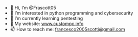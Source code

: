 - 👋 Hi, I’m @Frascott05
- 👀 I’m interested in python programming and cybersecurity
- 🌱 I’m currently learning pentesting
- 💞️ My website: www.custompc.info
- 📫 How to reach me: francesco2005scotti@gmail.com
<!---
Frascott05/Frascott05 is a ✨ special ✨ repository because its `README.md` (this file) appears on your GitHub profile.
You can click the Preview link to take a look at your changes.
--->
